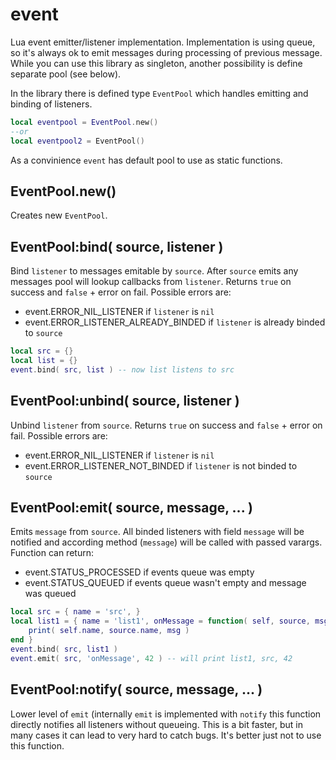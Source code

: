 event
=====

Lua event emitter/listener implementation. Implementation is using queue, so
it's always ok to emit messages during processing of previous message. While
you can use this library as singleton, another possibility is define separate
pool (see below).

In the library there is defined type `EventPool` which handles emitting and 
binding of listeners.

```lua
local eventpool = EventPool.new()
--or
local eventpool2 = EventPool()
```

As a convinience `event` has default pool to use as static functions.

EventPool.new()
---------------

Creates new `EventPool`.

EventPool:bind( source, listener )
----------------------------------

Bind `listener` to messages emitable by `source`. After `source` emits any messages
pool will lookup callbacks from `listener`. Returns `true` on success and `false` + 
error on fail. Possible errors are:

* event.ERROR_NIL_LISTENER if `listener` is `nil`
* event.ERROR_LISTENER_ALREADY_BINDED if `listener` is already binded to `source`

```lua
local src = {}
local list = {}
event.bind( src, list ) -- now list listens to src
```

EventPool:unbind( source, listener )
------------------------------------

Unbind `listener` from `source`. Returns `true` on success and `false` + error
on fail. Possible errors are:

* event.ERROR_NIL_LISTENER if `listener` is `nil`
* event.ERROR_LISTENER_NOT_BINDED if `listener` is not binded to `source`

EventPool:emit( source, message, ... )
--------------------------------------

Emits `message` from `source`. All binded listeners with field `message` will
be notified and according method (`message`) will be called with passed varargs.
Function can return:

* event.STATUS_PROCESSED if events queue was empty
* event.STATUS_QUEUED if events queue wasn't empty and message was queued

```lua
local src = { name = 'src', }
local list1 = { name = 'list1', onMessage = function( self, source, msg )
	print( self.name, source.name, msg )
end }
event.bind( src, list1 )
event.emit( src, 'onMessage', 42 ) -- will print list1, src, 42
```

EventPool:notify( source, message, ... )
----------------------------------------

Lower level of `emit` (internally `emit` is implemented with `notify` this
function directly notifies all listeners without queueing. This is a bit faster,
but in many cases it can lead to very hard to catch bugs. It's better just not
to use this function.
